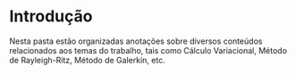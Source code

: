 # Introdução

Nesta pasta estão organizadas anotações sobre diversos conteúdos relacionados aos temas do trabalho, tais como Cálculo Variacional, Método de Rayleigh-Ritz, Método de Galerkin, etc.